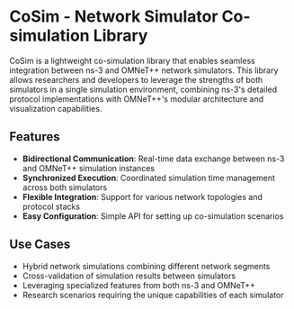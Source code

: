 # CoSim - Network Simulator Co-simulation Library

CoSim is a lightweight co-simulation library that enables seamless integration between ns-3 and OMNeT++ network simulators. This library allows researchers and developers to leverage the strengths of both simulators in a single simulation environment, combining ns-3's detailed protocol implementations with OMNeT++'s modular architecture and visualization capabilities.

## Features

- **Bidirectional Communication**: Real-time data exchange between ns-3 and OMNeT++ simulation instances
- **Synchronized Execution**: Coordinated simulation time management across both simulators
- **Flexible Integration**: Support for various network topologies and protocol stacks
- **Easy Configuration**: Simple API for setting up co-simulation scenarios

## Use Cases

- Hybrid network simulations combining different network segments
- Cross-validation of simulation results between simulators
- Leveraging specialized features from both ns-3 and OMNeT++
- Research scenarios requiring the unique capabilities of each simulator